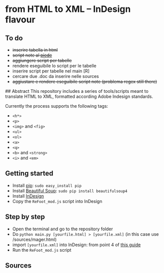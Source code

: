 from HTML to XML – InDesign flavour
=============================

## To do
* ~~inserire tabella in html~~
* ~~script note al [piede](http://www.indiscripts.com/post/2010/04/refoot-convert-markup-text-into-indesign-footnotes "Title")~~
* ~~aggiungere script per tabelle~~
* rendere eseguibile lo script per le tabelle
* inserire script per tabelle nel main [R]
* cercare due .doc da inserire nelle sources
* ~~aggiustare e rendere eseguibile script note (problema regex still there)~~


## Abstract
This repository includes a series of tools/scripts meant to translate HTML to XML, formatted according Adobe Indesign standards. 

Currently the process supports the following tags:

* `<h*>`
* `<p>`
* `<img>` and `<fig>`
* `<ul>`
* `<ol>`
* `<a>`
* `<q>`
* `<b>` and `<strong>`
* `<i>` and `<em>`

## Getting started

* Install [pip](https://pypi.python.org/pypi/pip): `sudo easy_install pip`
* Install [Beautiful Soup](http://www.crummy.com/software/BeautifulSoup/): `sudo pip install beautifulsoup4`
* Install [InDesign](http://www.adobe.com/it/products/indesign.html)
* Copy the `ReFoot_mod.js` script into InDesign

## Step by step

* Open the terminal and go to the repository folder
* Do `python main.py [yourfile.html] > [yourfile.xml]` (in this case use /sources/mager.html)
*  import `[yourfile.xml]` into InDesign: from point 4 of [this guide](http://digitalpublishingtoolkit.org/2014/05/import-html-into-indesign-via-xml/)
* Run the `ReFoot_mod.js` script

## Sources